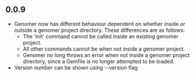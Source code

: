 ## 0.0.9

  * Genomer now has different behaviour dependent on whether inside or outside
    a genomer project directory. These differences are as follows: 
    * The 'init' command cannot be called inside an existing genomer project.
    * All other commands cannot be when not inside a genomer project.
    * Genomer no long throws an error when not inside a genomer project
      directory, since a Gemfile is no longer attempted to be loaded.
  * Version number can be shown using --version flag
